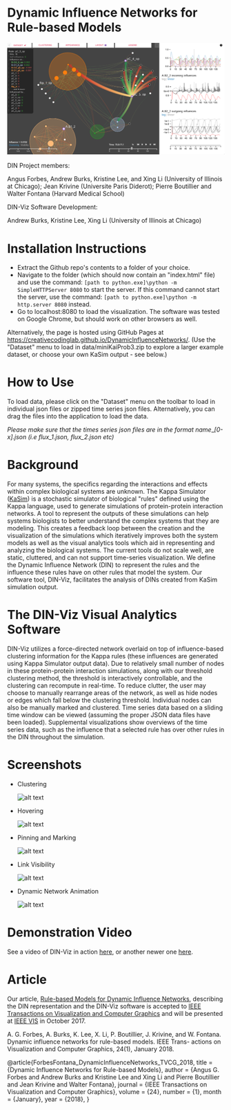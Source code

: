 # Dynamic Influence Networks for Rule-based Models

![alt text](screencaps/teaser.png "Dynamic Influence Networks")


DIN Project members: 

Angus Forbes, Andrew Burks, Kristine Lee, and Xing Li (University of Illinois at Chicago); Jean Krivine (Universite Paris Diderot); Pierre Boutillier and Walter Fontana (Harvard Medical School)

DIN-Viz Software Development: 

Andrew Burks, Kristine Lee, Xing Li (University of Illinois at Chicago)


# Installation Instructions

- Extract the Github repo's contents to a folder of your choice. 
- Navigate to the folder (which should now contain an "index.html" file) and use the command:
```[path to python.exe]\python -m SimpleHTTPServer 8080``` to start the server. If this command cannot start the server, use the command: ```[path to python.exe]\python -m http.server 8080``` instead. 
- Go to localhost:8080 to load the visualization. The software was tested on Google Chrome, but should work on other browsers as well.

Alternatively, the page is hosted using GitHub Pages at https://creativecodinglab.github.io/DynamicInfluenceNetworks/. (Use the "Dataset" menu to load in data/miniKaiProb3.zip to explore a larger example dataset, or choose your own KaSim output - see below.)

# How to Use

To load data, please click on the "Dataset" menu on the toolbar to load in individual json files or zipped time series json files. Alternatively, you can drag the files into the application to load the data. 

_Please make sure that the times series json files are in the format name_\__\[0-x]\.json (i.e flux_1.json, flux_2.json etc)_

# Background 

For many systems, the specifics regarding the interactions and effects within complex biological systems are unknown. The Kappa Simulator ([KaSim](http://www.kappalanguage.org)) is a stochastic simulator of biological "rules" defined using the Kappa language, used to generate simulations of protein-protein interaction networks. A tool to represent the outputs of these simulations can help systems biologists to better understand the complex systems that they are modeling. This creates a feedback loop between the creation and the visualization of the simulations which iteratively improves both the system models as well as the visual analytics tools which aid in representing and analyzing the biological systems. The current tools do not scale well, are static, cluttered, and can not support time-series visualization. We define the Dynamic Influence Network (DIN) to represent the rules and the influence these rules have on other rules that model the system. Our software tool, DIN-Viz, facilitates the analysis of DINs created from KaSim simulation output.

# The DIN-Viz Visual Analytics Software

DIN-Viz utilizes a force-directed network overlaid on top of influence-based clustering information for the Kappa rules (these influences are generated using Kappa Simulator output data). Due to relatively small number of nodes in these protein-protein interaction simulations, along with our threshold clustering method, the threshold is interactively controllable, and the clustering can recompute in real-time. To reduce clutter, the user may choose to manually rearrange areas of the network, as well as hide nodes or edges which fall below the clustering threshold. Individual nodes can also be manually marked and clustered. Time series data based on a sliding time window can be viewed (assuming the proper JSON data files have been loaded). Supplemental visualizations show overviews of the time series data, such as the influence that a selected rule has over other rules in the DIN throughout the simulation.

# Screenshots

- Clustering

    ![alt text](screencaps/ClusteringThreshold.png "Clustering effects with different thresholds applied")

- Hovering

    ![alt text](screencaps/Hover.png "Hover")


- Pinning and Marking

    ![alt text](screencaps/PinAndMark.png "Pinning and marking")


- Link Visibility

    ![alt text](screencaps/VisibilityThreshold.png "Link visibility with different thresholds applied")


- Dynamic Network Animation

    ![alt text](screencaps/OverTime.png "Evolution of DIN over time")



# Demonstration Video

See a video of DIN-Viz in action [here](https://vimeo.com/195336381), or another newer one [here](https://dl.dropboxusercontent.com/u/571874/DIN-Viz_03312007_hd.mp4).


# Article

Our article, [Rule-based Models for Dynamic Influence Networks](https://creativecoding.soe.ucsc.edu/pdfs/Forbes_DIN-Viz_VAST2017.pdf), describing the DIN representation and the DIN-Viz software is accepted to [IEEE Transactions on Visualization and Computer Graphics](https://creativecoding.soe.ucsc.edu/pdfs/Forbes_DIN-Viz_VAST2017.pdf) and will be presented at [IEEE VIS](http://ieeevis.org/) in October 2017.


A. G. Forbes, A. Burks, K. Lee, X. Li, P. Boutillier, J. Krivine, and W. Fontana. Dynamic influence networks for rule-based models. IEEE Trans- actions on Visualization and Computer Graphics, 24(1), January 2018.

@article{ForbesFontana_DynamicInfluenceNetworks_TVCG_2018,
  title = {Dynamic Influence Networks for Rule-based Models},
author = {Angus G. Forbes and Andrew Burks and Kristine Lee and Xing Li and Pierre Boutillier and Jean Krivine and Walter Fontana},
  journal = {IEEE Transactions on Visualization and Computer Graphics},
  volume = {24},
  number = {1},
  month = {January},
  year = {2018},
}

